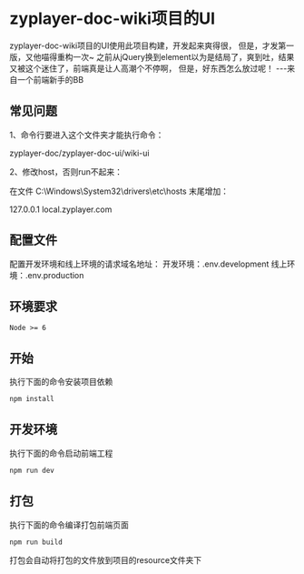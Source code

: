 # zyplayer-doc-wiki项目的UI
zyplayer-doc-wiki项目的UI使用此项目构建，开发起来爽得很，
但是，才发第一版，又他喵得重构一次~
之前从jQuery换到element以为是结局了，爽到吐，结果又被这个迷住了，前端真是让人高潮个不停啊，
但是，好东西怎么放过呢！
---来自一个前端新手的BB

## 常见问题

1、命令行要进入这个文件夹才能执行命令：

zyplayer-doc/zyplayer-doc-ui/wiki-ui

2、修改host，否则run不起来：

在文件 C:\Windows\System32\drivers\etc\hosts 末尾增加：

127.0.0.1 local.zyplayer.com

## 配置文件

配置开发环境和线上环境的请求域名地址：
开发环境：.env.development
线上环境：.env.production

## 环境要求

`Node >= 6`

## 开始
执行下面的命令安装项目依赖
``` bash
npm install
```

## 开发环境
执行下面的命令启动前端工程
``` bash
npm run dev
```

## 打包
执行下面的命令编译打包前端页面
``` bash
npm run build
```
打包会自动将打包的文件放到项目的resource文件夹下